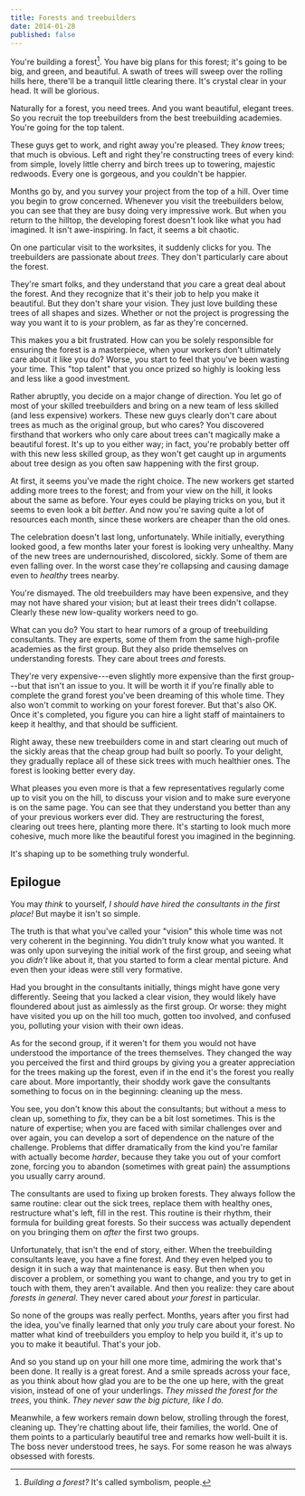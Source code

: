 ```yaml
---
title: Forests and treebuilders
date: 2014-01-28
published: false
---
```


You're building a forest[^building-a-forest]. You have big plans for this forest; it's going to be
big, and green, and beautiful. A swath of trees will sweep over the rolling hills here, there'll be
a tranquil little clearing there. It's crystal clear in your head. It will be glorious.

Naturally for a forest, you need trees. And you want beautiful, elegant trees. So you recruit the
top treebuilders from the best treebuilding academies. You're going for the top talent.

These guys get to work, and right away you're pleased. They *know* trees; that much is obvious. Left
and right they're constructing trees of every kind: from simple, lovely little cherry and birch
trees up to towering, majestic redwoods. Every one is gorgeous, and you couldn't be happier.

Months go by, and you survey your project from the top of a hill. Over time you begin to grow
concerned. Whenever you visit the treebuilders below, you can see that they are busy doing very
impressive work. But when you return to the hilltop, the developing forest doesn't look like what
you had imagined. It isn't awe-inspiring. In fact, it seems a bit chaotic.

On one particular visit to the worksites, it suddenly clicks for you. The treebuilders are
passionate about *trees*. They don't particularly care about the forest.

They're smart folks, and they understand that *you* care a great deal about the forest. And they
recognize that it's their job to help you make it beautiful. But they don't share your vision. They
just love building these trees of all shapes and sizes. Whether or not the project is progressing
the way you want it to is *your* problem, as far as they're concerned.

This makes you a bit frustrated. How can you be solely responsible for ensuring the forest is a
masterpiece, when your workers don't ultimately care about it like you do? Worse, you start to feel
that you've been wasting your time. This "top talent" that you once prized so highly is looking less
and less like a good investment.

Rather abruptly, you decide on a major change of direction. You let go of most of your skilled
treebuilders and bring on a new team of less skilled (and less expensive) workers. These new guys
clearly don't care about trees as much as the original group, but who cares? You discovered
firsthand that workers who only care about trees can't magically make a beautiful forest. It's up
to you either way; in fact, you're probably better off with this new less skilled group, as they
won't get caught up in arguments about tree design as you often saw happening with the first group.

At first, it seems you've made the right choice. The new workers get started adding more trees to
the forest; and from your view on the hill, it looks about the same as before. Your eyes could be
playing tricks on you, but it seems to even look a bit *better*. And now you're saving quite a lot
of resources each month, since these workers are cheaper than the old ones.

The celebration doesn't last long, unfortunately. While initially, everything looked good, a few
months later your forest is looking very unhealthy. Many of the new trees are undernourished,
discolored, sickly. Some of them are even falling over. In the worst case they're collapsing and
causing damage even to *healthy* trees nearby.

You're dismayed. The old treebuilders may have been expensive, and they may not have shared your
vision; but at least their trees didn't collapse. Clearly these new low-quality workers need to go.

What can you do? You start to hear rumors of a group of treebuilding consultants. They are experts,
some of them from the same high-profile academies as the first group. But they also pride themselves
on understanding forests. They care about trees *and* forests.

They're very expensive---even slightly more expensive than the first group---but that isn't an issue
to you. It will be worth it if you're finally able to complete the grand forest you've been dreaming
of this whole time. They also won't commit to working on your forest forever. But that's also OK.
Once it's completed, you figure you can hire a light staff of maintainers to keep it healthy, and
that should be sufficient.

Right away, these new treebuilders come in and start clearing out much of the sickly areas that the
cheap group had built so poorly. To your delight, they gradually replace all of these sick trees
with much healthier ones. The forest is looking better every day.

What pleases you even more is that a few representatives regularly come up to visit you on the hill,
to discuss your vision and to make sure everyone is on the same page. You can see that they
understand you better than any of your previous workers ever did. They are restructuring the forest,
clearing out trees here, planting more there. It's starting to look much more cohesive, much more
like the beautiful forest you imagined in the beginning.

It's shaping up to be something truly wonderful.

Epilogue
--------

You may *think* to yourself, *I should have hired the consultants in the first place!* But maybe it
isn't so simple.

The truth is that what you've called your "vision" this whole time was not very coherent in the
beginning. You didn't truly know what you wanted. It was only upon surveying the initial work of the
first group, and seeing what you *didn't* like about it, that you started to form a clear mental
picture. And even then your ideas were still very formative.

Had you brought in the consultants initially, things might have gone very differently. Seeing that
you lacked a clear vision, they would likely have floundered about just as aimlessly as the first
group. Or worse: they might have visited you up on the hill too much, gotten too involved, and
confused you, polluting your vision with their own ideas.

As for the second group, if it weren't for them you would not have understood the importance of the
trees themselves. They changed the way you perceived the first and third groups by giving you a
greater appreciation for the trees making up the forest, even if in the end it's the forest you
really care about. More importantly, their shoddy work gave the consultants something to focus on in
the beginning: cleaning up the mess.

You see, you don't know this about the consultants; but without a mess to clean up, something to
*fix*, they can be a bit lost sometimes. This is the nature of expertise; when you are faced with
similar challenges over and over again, you can develop a sort of dependence on the nature of the
challenge. Problems that differ dramatically from the kind you're familar with actually become
*harder*, because they take you out of your comfort zone, forcing you to abandon (sometimes with
great pain) the assumptions you usually carry around.

The consultants are used to fixing up broken forests. They always follow the same routine: clear out
the sick trees, replace them with healthy ones, restructure what's left, fill in the rest. This
routine is their rhythm, their formula for building great forests. So their success was actually
dependent on you bringing them on *after* the first two groups.

Unfortunately, that isn't the end of story, either. When the treebuilding consultants leave, you
have a fine forest. And they even helped you to design it in such a way that maintenance is easy.
But then when you discover a problem, or something you want to change, and you try to get in touch
with them, they aren't available. And then you realize: they care about *forests in general*. They
never cared about *your forest* in particular.

So none of the groups was really perfect. Months, years after you first had the idea, you've finally
learned that only *you* truly care about your forest. No matter what kind of treebuilders you employ
to help you build it, it's up to you to make it beautiful. That's your job.

And so you stand up on your hill one more time, admiring the work that's been done. It really is a
great forest. And a smile spreads across your face, as you think about how glad you are to be the
one up here, with the great vision, instead of one of your underlings. *They missed the forest for
the trees*, you think. *They never saw the big picture, like I do.*

Meanwhile, a few workers remain down below, strolling through the forest, cleaning up. They're
chatting about life, their families, the world. One of them points to a particularly beautiful tree
and remarks how well-built it is. The boss never understood trees, he says. For some reason he was
always obsessed with forests.

[^building-a-forest]: *Building a forest?* It's called symbolism, people.
